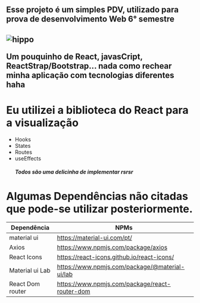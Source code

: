 <h2>Esse projeto é um simples PDV, utilizado para prova de desenvolvimento Web 6° semestre<h2>
  
   ![hippo](https://media.giphy.com/media/26tn33aiTi1jkl6H6/giphy.gif)
   
   Um pouquinho de React, javasCript, ReactStrap/Bootstrap... nada como rechear minha aplicação com tecnologias diferentes haha
   
# Eu utilizei a biblioteca do React para a visualização
  - Hooks
  - States
  - Routes
  - useEffects
         <h5>Todos são uma delicinha de implementar rsrsr<h5>

# Algumas Dependências não citadas que pode-se utilizar posteriormente.

| Dependência | NPMs |
| ------ | ------ |
| material ui | https://material-ui.com/pt/ |
| Axios | https://www.npmjs.com/package/axios |
| React Icons |https://react-icons.github.io/react-icons/ |
| Material ui Lab | https://www.npmjs.com/package/@material-ui/lab |
| React Dom router |https://www.npmjs.com/package/react-router-dom |

